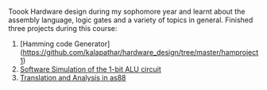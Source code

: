 Toook Hardware design during  my sophomore year and learnt about the assembly language, logic gates and a variety of topics in general. 
Finished three projects during this course:
1. [Hamming code Generator] (https://github.com/kalapathar/hardware_design/tree/master/hamproject1) 
2. [Software Simulation of the 1-bit ALU circuit](https://github.com/kalapathar/hardware_design/tree/master/pp-alu)
3. [Translation and Analysis in as88](https://github.com/kalapathar/hardware_design/tree/master/project3)

